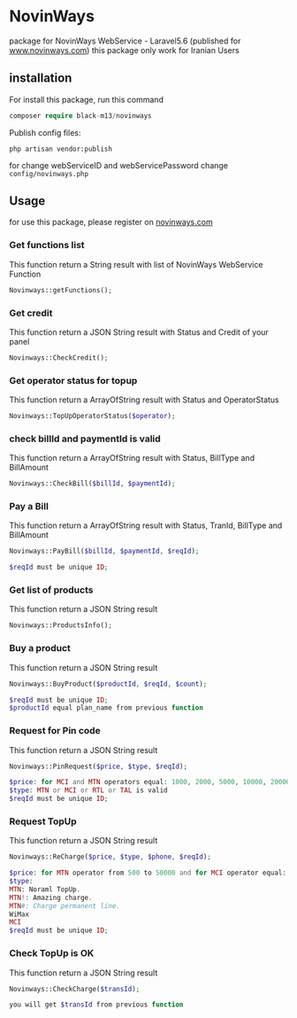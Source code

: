 NovinWays
==========

package for NovinWays WebService - Laravel5.6 (published for www.novinways.com) this package only work for Iranian Users

installation
------------
For install this package, run this command

```php
composer require black-m13/novinways
```
Publish config files:
```
php artisan vendor:publish
```
for change webServiceID and webServicePassword change ```config/novinways.php```

Usage
-----
for use this package, please register on [novinways.com](http://novinways.com)

### Get functions list

This function return a String result with list of NovinWays WebService Function
```php
Novinways::getFunctions();
```

### Get credit

This function return a JSON String result with Status and Credit of your panel

```php
Novinways::CheckCredit();
```

### Get operator status for topup

This function return a ArrayOfString result with Status and OperatorStatus

```php
Novinways::TopUpOperatorStatus($operator);
```

### check billId and paymentId is valid

This function return a ArrayOfString result with Status, BillType and BillAmount

```php
Novinways::CheckBill($billId, $paymentId);
```

### Pay a Bill

This function return a ArrayOfString result with Status, TranId, BillType and BillAmount

```php
Novinways::PayBill($billId, $paymentId, $reqId);

$reqId must be unique ID;
```


### Get list of products

This function return a JSON String result

```php
Novinways::ProductsInfo();
```


### Buy a product

This function return a JSON String result

```php
Novinways::BuyProduct($productId, $reqId, $count);

$reqId must be unique ID;
$productId equal plan_name from previous function
```


### Request for Pin code

This function return a JSON String result

```php
Novinways::PinRequest($price, $type, $reqId);

$price: for MCI and MTN operators equal: 1000, 2000, 5000, 10000, 20000, and for RTL and TAL operators equal: 2000, 5000, 10000, 20000
$type: MTN or MCI or RTL or TAL is valid
$reqId must be unique ID;
```


### Request TopUp

This function return a JSON String result

```php
Novinways::ReCharge($price, $type, $phone, $reqId);

$price: for MTN operator from 500 to 50000 and for MCI operator equal: 1000, 2000, 5000, 10000, 20000
$type: 
MTN: Noraml TopUp. 
MTN!: Amazing charge. 
MTN#: Charge permanent line. 
WiMax
MCI
$reqId must be unique ID;
```


### Check TopUp is OK

This function return a JSON String result

```php
Novinways::CheckCharge($transId);

you will get $transId from previous function
```
